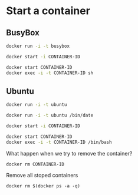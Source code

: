 # Start a container 

## BusyBox

```bash
docker run -i -t busybox
```

```bash
docker start -i CONTAINER-ID
```

```bash
docker start CONTAINER-ID
docker exec -i -t CONTAINER-ID sh
```

## Ubuntu

```bash
docker run -i -t ubuntu
```

```bash
docker run -i -t ubuntu /bin/date
```

```bash
docker start -i CONTAINER-ID
```

```bash
docker start CONTAINER-ID
docker exec -i -t CONTAINER-ID /bin/bash
```

What happen when we try to remove the container?
```
docker rm CONTAINER-ID
```

Remove all stoped containers
```
docker rm $(docker ps -a -q)
```
